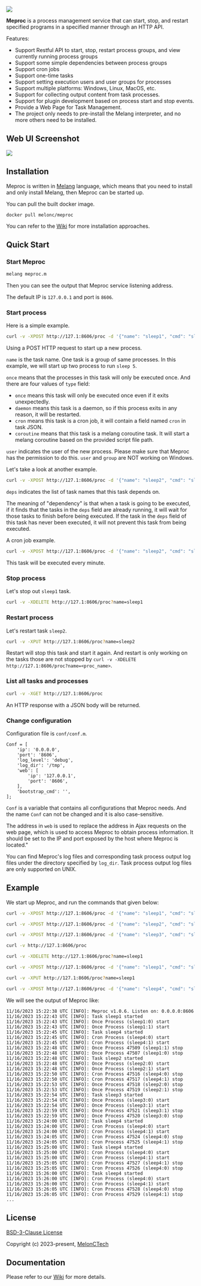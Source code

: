 <img src="https://raw.githubusercontent.com/MelonCTech/Meproc/master/docs/logo.png" />


<br>

**Meproc** is a process management service that can start, stop, and restart specified programs in a specified manner through an HTTP API.

Features:
- Support Restful API to start, stop, restart process groups, and view currently running process groups
- Support some simple dependencies between process groups
- Support cron jobs
- Support one-time tasks
- Support setting execution users and user groups for processes
- Support multiple platforms: Windows, Linux, MacOS, etc.
- Support for collecting output content from task processes.
- Support for plugin development based on process start and stop events.
- Provide a Web Page for Task Management.
- The project only needs to pre-install the Melang interpreter, and no more others need to be installed.


## Web UI Screenshot

<img src="https://raw.githubusercontent.com/MelonCTech/Meproc/master/docs/webui.png" />


## Installation

Meproc is written in [Melang](https://github.com/Water-Melon/Melang) language, which means that you need to install and only install Melang, then Meproc can be started up.

You can pull the built docker image.

```
docker pull melonc/meproc
```

You can refer to the [Wiki](https://github.com/MelonCTech/Meproc/wiki) for more installation approaches.



## Quick Start



### Start Meproc

```bash
melang meproc.m
```

Then you can see the output that Meproc service listening address.

The default IP is `127.0.0.1` and port is `8606`.



### Start process

Here is a simple example.

```bash
curl -v -XPOST http://127.1:8606/proc -d '{"name": "sleep1", "cmd": "sleep 5", "type": "once", "replica": 2, "user": "guest"}'
```

Using a POST HTTP request to start up a new process.

`name` is the task name. One task is a group of same processes. In this example, we will start up two process to run `sleep 5`.

`once` means that the processes in this task will only be executed once. And there are four values of `type` field:

- `once` means this task will only be executed once even if it exits unexpectedly.
- `daemon` means this task is a daemon, so if this process exits in any reason, it will be restarted.
- `cron` means this task is a cron job, it will contain a field named `cron` in task JSON.
- `coroutine` means that this task is a melang coroutine task. It will start a melang coroutine based on the provided script file path.


`user` indicates the user of the new process. Please make sure that Meproc has the permission to do this. `user` and `group` are NOT working on Windows.



Let's take a look at another example.

```bash
curl -v -XPOST http://127.1:8606/proc -d '{"name": "sleep2", "cmd": "sleep 5", "type": "once", "replica": 2, "deps": ["sleep1"]}'
```

`deps` indicates the list of task names that this task depends on.

The meaning of "dependency" is that when a task is going to be executed, if it finds that the tasks in the `deps` field are already running, it will wait for those tasks to finish before being executed. If the task in the `deps` field of this task has never been executed, it will not prevent this task from being executed.



A cron job example.

```bash
curl -v -XPOST http://127.1:8606/proc -d '{"name": "sleep2", "cmd": "sleep 5", "type": "cron", "cron": "* * * * *", "replica": 2}'
```

This task will be executed every minute.



### Stop process

Let's stop out `sleep1` task.

```bash
curl -v -XDELETE http://127.1:8606/proc?name=sleep1
```



### Restart process

Let's restart task `sleep2`.

```bash
curl -v -XPUT http://127.1:8606/proc?name=sleep2
```

 Restart will stop this task and start it again. And restart is only working on the tasks those are not stopped by `curl -v -XDELETE http://127.1:8606/proc?name=<proc_name>`.



### List all tasks and processes

```bash
curl -v -XGET http://127.1:8606/proc
```

An HTTP response with a JSON body will be returned.



### Change configuration

Configuration file is `conf/conf.m`.

```
Conf = [
    'ip': '0.0.0.0',
    'port': '8606',
    'log_level': 'debug',
    'log_dir': '/tmp',
    'web': [
        'ip': '127.0.0.1',
        'port': '8606',
    ],
    'bootstrap_cmd': '',
];
```

`Conf` is a variable that contains all configurations that Meproc needs. And the name `Conf` can not be changed and it is also case-sensitive.

The address in `web` is used to replace the address in Ajax requests on the web page, which is used to access Meproc to obtain process information. It should be set to the IP and port exposed by the host where Meproc is located."

You can find Meproc's log files and corresponding task process output log files under the directory specified by `log_dir`. Task process output log files are only supported on UNIX.


## Example

We start up Meproc, and run the commands that given below:

```bash
curl -v -XPOST http://127.1:8606/proc -d '{"name": "sleep1", "cmd": "sleep 5", "type": "once", "replica": 2}'

curl -v -XPOST http://127.1:8606/proc -d '{"name": "sleep2", "cmd": "sleep 5", "type": "once", "replica": 2, "deps": ["sleep1"]}'

curl -v -XPOST http://127.1:8606/proc -d '{"name": "sleep3", "cmd": "sleep 5", "type": "once", "replica": 2, "deps": ["sleep1", "sleep2"]}'

curl -v http://127.1:8606/proc

curl -v -XDELETE http://127.1:8606/proc?name=sleep1

curl -v -XPOST http://127.1:8606/proc -d '{"name": "sleep1", "cmd": "sleep 5", "type": "once", "replica": 2}'

curl -v -XPUT http://127.1:8606/proc?name=sleep1

curl -v -XPOST http://127.1:8606/proc -d '{"name": "sleep4", "cmd": "sleep 5", "type": "cron", "cron": "* * * * *", "replica": 2}'
```

We will see the output of Meproc like:

```
11/16/2023 15:22:38 UTC [INFO]: Meproc v1.0.6. Listen on: 0.0.0.0:8606
11/16/2023 15:22:43 UTC [INFO]: Task sleep1 started
11/16/2023 15:22:43 UTC [INFO]: Once Process (sleep1:0) start
11/16/2023 15:22:43 UTC [INFO]: Once Process (sleep1:1) start
11/16/2023 15:22:45 UTC [INFO]: Task sleep4 started
11/16/2023 15:22:45 UTC [INFO]: Cron Process (sleep4:0) start
11/16/2023 15:22:45 UTC [INFO]: Cron Process (sleep4:1) start
11/16/2023 15:22:48 UTC [INFO]: Once Process 47509 (sleep1:1) stop
11/16/2023 15:22:48 UTC [INFO]: Once Process 47507 (sleep1:0) stop
11/16/2023 15:22:48 UTC [INFO]: Task sleep2 started
11/16/2023 15:22:48 UTC [INFO]: Once Process (sleep2:0) start
11/16/2023 15:22:48 UTC [INFO]: Once Process (sleep2:1) start
11/16/2023 15:22:50 UTC [INFO]: Cron Process 47516 (sleep4:0) stop
11/16/2023 15:22:50 UTC [INFO]: Cron Process 47517 (sleep4:1) stop
11/16/2023 15:22:53 UTC [INFO]: Once Process 47518 (sleep2:0) stop
11/16/2023 15:22:53 UTC [INFO]: Once Process 47519 (sleep2:1) stop
11/16/2023 15:22:54 UTC [INFO]: Task sleep3 started
11/16/2023 15:22:54 UTC [INFO]: Once Process (sleep3:0) start
11/16/2023 15:22:54 UTC [INFO]: Once Process (sleep3:1) start
11/16/2023 15:22:59 UTC [INFO]: Once Process 47521 (sleep3:1) stop
11/16/2023 15:22:59 UTC [INFO]: Once Process 47520 (sleep3:0) stop
11/16/2023 15:24:00 UTC [INFO]: Task sleep4 started
11/16/2023 15:24:00 UTC [INFO]: Cron Process (sleep4:0) start
11/16/2023 15:24:00 UTC [INFO]: Cron Process (sleep4:1) start
11/16/2023 15:24:05 UTC [INFO]: Cron Process 47524 (sleep4:0) stop
11/16/2023 15:24:05 UTC [INFO]: Cron Process 47525 (sleep4:1) stop
11/16/2023 15:25:00 UTC [INFO]: Task sleep4 started
11/16/2023 15:25:00 UTC [INFO]: Cron Process (sleep4:0) start
11/16/2023 15:25:00 UTC [INFO]: Cron Process (sleep4:1) start
11/16/2023 15:25:05 UTC [INFO]: Cron Process 47527 (sleep4:1) stop
11/16/2023 15:25:05 UTC [INFO]: Cron Process 47526 (sleep4:0) stop
11/16/2023 15:26:00 UTC [INFO]: Task sleep4 started
11/16/2023 15:26:00 UTC [INFO]: Cron Process (sleep4:0) start
11/16/2023 15:26:00 UTC [INFO]: Cron Process (sleep4:1) start
11/16/2023 15:26:05 UTC [INFO]: Cron Process 47528 (sleep4:0) stop
11/16/2023 15:26:05 UTC [INFO]: Cron Process 47529 (sleep4:1) stop
...
```



## License

[BSD-3-Clause License](https://github.com/Water-Melon/Melang/blob/master/LICENSE)

Copyright (c) 2023-present, [MelonCTech](https://github.com/MelonCTech)


## Documentation

Please refer to our [Wiki](https://github.com/MelonCTech/Meproc/wiki) for more details.
